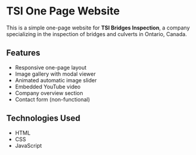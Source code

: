 # TSI One Page Website

This is a simple one-page website for **TSI Bridges Inspection**, a company specializing in the inspection of bridges and culverts in Ontario, Canada.

## Features
- Responsive one-page layout
- Image gallery with modal viewer
- Animated automatic image slider
- Embedded YouTube video
- Company overview section
- Contact form (non-functional)

## Technologies Used
- HTML
- CSS
- JavaScript

